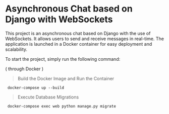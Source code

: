 # Asynchronous Chat based on Django with WebSockets

This project is an asynchronous chat based on Django with the use of WebSockets. It allows users to send and receive messages in real-time. The application is launched in a Docker container for easy deployment and scalability.

 To start the project, simply run the following command:

( through Docker )
>Build the Docker Image and Run the Container
```
 docker-compose up --build
```
>Execute Database Migrations
```
 docker-compose exec web python manage.py migrate
 ```